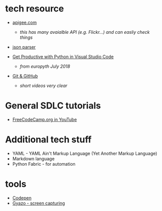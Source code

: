 
# tech resource
* [apigee.com](apigee.com)
    * _this has many avaialble API (e.g. Flickr...) and can easliy check things_
* [json parser](http://json.parser.online.fr)
* [Get Productive with Python in Visual Studio Code](https://www.youtube.com/watch?v=TILIcrrVABg)
    * _from europyth July 2018_

* [Git & GitHub](https://www.youtube.com/playlist?list=PLWKjhJtqVAbkFiqHnNaxpOPhh9tSWMXIF)
    * _short videos very clear_

# General SDLC tutorials
* [FreeCodeCamp.org in YouTube](https://www.youtube.com/channel/UC8butISFwT-Wl7EV0hUK0BQ)

# Additional tech stuff
* YAML - YAML Ain't Markup Language (Yet Another Markup Language)
* Markdown language
* Python Fabric - for automation


# tools
* [Codepen](https://codepen.io/)
* [Gyazo - screen capturing](gyazo.com)